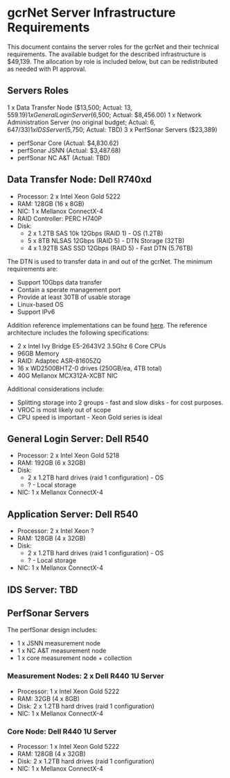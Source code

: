 # gcrNet Server Infrastructure Requirements

This document contains the server roles for the gcrNet and their technical requirements. The available budget for the described infrastructure is $49,139. The allocation by role is included below, but can be redistributed as needed with PI approval.

## Servers Roles

1 x Data Transfer Node ($13,500; Actual: $13,559.19)
1 x General Login Server ($6,500; Actual: $8,456.00)
1 x Network Administration Server (no original budget; Actual: $6,647/33)
1 x IDS Server ($5,750; Actual: TBD)
3 x PerfSonar Servers ($23,389)
- perfSonar Core (Actual: $4,830.62)
- perfSonar JSNN (Actual: $3,487.68)
- perfSonar NC A&T (Actual: TBD)

## Data Transfer Node: Dell R740xd

- Processor: 2 x Intel Xeon Gold 5222
- RAM: 128GB (16 x 8GB)
- NIC: 1 x Mellanox ConnectX-4
- RAID Controller: PERC H740P
- Disk:
  - 2 x 1.2TB SAS 10k 12Gbps (RAID 1) - OS (1.2TB)
  - 5 x 8TB NLSAS 12Gbps (RAID 5) - DTN Storage (32TB)
  - 4 x 1.92TB SAS SSD 12Gbps (RAID 5) - Fast DTN (5.76TB)

The DTN is used to transfer data in and out of the gcrNet. The minimum requirements are:

- Support 10Gbps data transfer
- Contain a sperate management port
- Provide at least 30TB of usable storage
- Linux-based OS
- Support IPv6

Addition reference implementations can be found [here](https://fasterdata.es.net/science-dmz/DTN/reference-implementation/). The reference architecture includes the following specifications:

- 2 x Intel Ivy Bridge E5-2643V2 3.5Ghz 6 Core CPUs
- 96GB Memory
- RAID: Adaptec ASR-81605ZQ
- 16 x WD2500BHTZ-0 drives (250GB/ea, 4TB total)
- 40G Mellanox MCX312A-XCBT NIC

Additional considerations include:

- Splitting storage into 2 groups - fast and slow disks - for cost purposes.
- VROC is most likely out of scope
- CPU speed is important - Xeon Gold series is ideal

## General Login Server: Dell R540

- Processor: 2 x Intel Xeon Gold 5218
- RAM: 192GB (6 x 32GB)
- Disk: 
  - 2 x 1.2TB hard drives (raid 1 configuration) - OS
  - ? - Local storage
- NIC: 1 x Mellanox ConnectX-4

## Application Server: Dell R540    

- Processor: 2 x Intel Xeon ?
- RAM: 128GB (4 x 32GB)
- Disk: 
  - 2 x 1.2TB hard drives (raid 1 configuration) - OS
  - ? - Local storage
- NIC: 1 x Mellanox ConnectX-4

## IDS Server: TBD

## PerfSonar Servers

The perfSonar design includes:

- 1 x JSNN measurement node
- 1 x NC A&T measurement node
- 1 x core measurement node + collection

### Measurement Nodes: 2 x Dell R440 1U Server

- Processor: 1 x Intel Xeon Gold 5222
- RAM: 32GB (4 x 8GB)
- Disk: 2 x 1.2TB hard drives (raid 1 configuration)
- NIC: 1 x Mellanox ConnectX-4

### Core Node: Dell R440 1U Server

- Processor: 1 x Intel Xeon Gold 5222
- RAM: 128GB (4 x 32GB)
- Disk: 2 x 1.2TB hard drives (raid 1 configuration)
- NIC: 1 x Mellanox ConnectX-4

